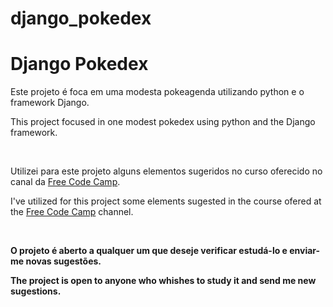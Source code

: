 # django_pokedex

<h1>Django Pokedex</h1>

<p>Este projeto é foca em uma modesta pokeagenda utilizando python e o framework Django.</p>
<p>This project focused in one modest pokedex using python and the Django framework.</p>
<br>
<p>Utilizei para este projeto alguns elementos sugeridos no curso oferecido no canal da <a href="https://www.youtube.com/watch?v=F5mRW0jo-U4&list=WL&index=1&t=3569s" target="blank" alt="Free Code Camp - Python Django Web Framework - Full Course for Beginners">Free Code Camp</a>.</p>
<p>I've utilized for this project some elements sugested in the course ofered at the <a href="https://www.youtube.com/watch?v=F5mRW0jo-U4&list=WL&index=1&t=3569s" target="blank" alt="Free Code Camp - Python Django Web Framework - Full Course for Beginners">Free Code Camp</a> channel.</p>
<br>
<p><b>O projeto é aberto a qualquer um que deseje verificar estudá-lo e enviar-me novas sugestões.</b></p>
<p><b>The project is open to anyone who whishes to study it and send me new sugestions.</b></p>
